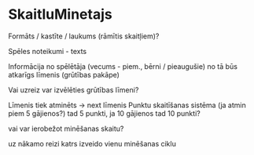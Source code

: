 # SkaitluMinetajs

Formāts / kastīte / laukums (rāmītis skaitļiem)?

Spēles noteikumi - texts

Informācija no spēlētāja (vecums - piem., bērni / pieaugušie) no tā būs atkarīgs līmenis (grūtības pakāpe)

Vai uzreiz var izvēlēties grūtības līmeni?

Līmenis tiek atminēts  -> next līmenis
Punktu skaitīšanas sistēma (ja atmin piem 5 gājienos?) tad 5 punkti, ja 10 gājienos tad 10 punkti?

vai var ierobežot minēšanas skaitu?

uz nākamo reizi katrs izveido vienu minēšanas ciklu 

